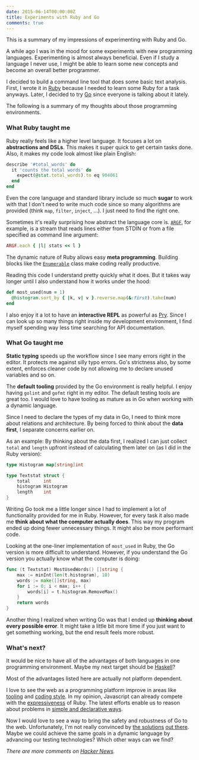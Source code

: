 ```yaml
---
date: 2015-06-14T00:00:00Z
title: Experiments with Ruby and Go
comments: true
---
```


This is a summary of my impressions of experimenting with Ruby and Go.<!--more-->


A while ago I was in the mood for some experiments with new programming languages.
Experimenting is almost always beneficial.
Even if I study a language I never use, I might be able to learn some new concepts
and become an overall better programmer.

I decided to build a command line tool that does some basic text analysis.
First, I wrote it in [Ruby](https://github.com/jorinvo/textstat-rb)
because I needed to learn some Ruby for a task anyways.
Later, I decided to try [Go](https://github.com/jorinvo/textstat-go)
since everyone is talking about it lately.

The following is a summary of my thoughts about those programming environments.


### What Ruby taught me

Ruby really feels like a higher level language.
It focuses a lot on __abstractions and DSLs__.
This makes it super quick to get certain tasks done.
Also, it makes my code look almost like plain English:

```ruby
describe '#total_words' do
  it 'counts the total words' do
    expect(@stat.total_words).to eq 904061
  end
end
```

Even the core language and standard library include so much __sugar__ to work with
that I don't need to write much code since so many algorithms are provided (think `map`, `filter`, `inject`, ...).
I just need to find the right one.

Sometimes it's really surprising how abstract the language core is.
[`ARGF`](https://ruby-doc.org/core-1.9.3/ARGF.html), for example, is a stream that
reads lines either from STDIN or from a file specified as command line argument:

```ruby
ARGF.each { |l| stats << l }
```

The dynamic nature of Ruby allows easy __meta programming__.
Building blocks like the [`Enumerable`](https://ruby-doc.org/core-2.2.2/Enumerable.html) class make coding really productive.

Reading this code I understand pretty quickly what it does.
But it takes way longer until I also understand how it works under the hood:

```ruby
def most_used(num = 1)
  @histogram.sort_by { |k, v| v }.reverse.map(&:first).take(num)
end
```

I also enjoy it a lot to have an __interactive REPL__ as powerful as [Pry](https://pryrepl.org/).
Since I can look up so many things right inside my development environment,
I find myself spending way less time searching for API documentation.


### What Go taught me

__Static typing__ speeds up the workflow since I see many errors right in the editor.
It protects me against silly typo errors.
Go's strictness also, by some extent, enforces cleaner code by not allowing me to declare unused variables and so on.

The __default tooling__ provided by the Go environment is really helpful.
I enjoy having `golint` and `gofmt` right in my editor.
The default testing tools are great too.
I would love to have tooling as mature as in Go when working with a dynamic language.

Since I need to declare the types of my data in Go,
I need to think more about relations and architecture.
By being forced to think about the __data first__, I separate concerns earlier on.

As an example: By thinking about the data first, I realized I can just collect `total` and `length` upfront
instead of calculating them later on (as I did in the Ruby version):

```go
type Histogram map[string]int

type Textstat struct {
	total     int
	histogram Histogram
	length    int
}
```

Writing Go took me a little longer since I had to implement a lot of functionality provided for me in Ruby.
However, for every task it also made me __think about what the computer actually does__.
This way my program ended up doing fewer unnecessary things. It might also be more performant code.

Looking at the one-liner implementation of `most_used` in Ruby,
the Go version is more difficult to understand.
However, if you understand the Go version you actually know what the computer is doing:

```go
func (t Textstat) MostUsedWords() []string {
	max := minInt(len(t.histogram), 10)
	words := make([]string, max)
	for i := 0; i < max; i++ {
		words[i] = t.histogram.RemoveMax()
	}
	return words
}
```

Another thing I realized when writing Go was
that I ended up __thinking about every possible error__.
It might take a little bit more time if you just want to get something working, but the end result feels more robust.


### What's next?

It would be nice to have all of the advantages of both languages in one programming environment.
Maybe my next target should be [Haskell](http://learnyouahaskell.com/)?

Most of the advantages listed here are actually not platform dependent.

I love to see the web as a programming platform improve in areas
like [tooling](https://github.com/marijnh/tern) and [coding style](https://github.com/feross/standard).
In my opinion, Javascript can already compete with the [expressiveness](http://ramdajs.com/) of Ruby.
The latest efforts enable us to reason about problems in [simple and declarative ways](https://github.com/staltz/todomvc-cycle).

Now I would love to see a way to bring the safety and robustness of Go to the web.
Unfortunately, I'm not really convinced by [the solutions](https://www.typescriptlang.org/) [out there](https://flowtype.org/).
Maybe we could achieve the same goals in a dynamic language by advancing our testing technologies?
Which other ways can we find?


_There are more comments on [Hacker News](https://news.ycombinator.com/item?id=9714751)._
